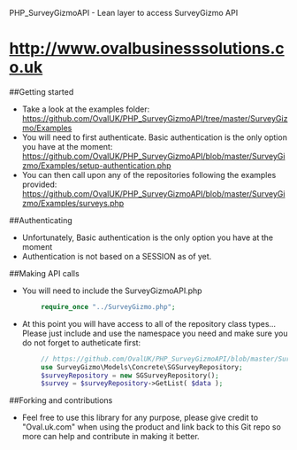 PHP_SurveyGizmoAPI - Lean layer to access SurveyGizmo API

http://www.ovalbusinesssolutions.co.uk
==================

##Getting started

- Take a look at the examples folder: https://github.com/OvalUK/PHP_SurveyGizmoAPI/tree/master/SurveyGizmo/Examples
- You will need to first authenticate. Basic authentication is the only option you have at the moment: https://github.com/OvalUK/PHP_SurveyGizmoAPI/blob/master/SurveyGizmo/Examples/setup-authentication.php
- You can then call upon any of the repositories following the examples provided: https://github.com/OvalUK/PHP_SurveyGizmoAPI/blob/master/SurveyGizmo/Examples/surveys.php

##Authenticating

- Unfortunately, Basic authentication is the only option you have at the moment
- Authentication is not based on a SESSION as of yet.

##Making API calls

- You will need to include the SurveyGizmoAPI.php

```php
        require_once "../SurveyGizmo.php";
```

- At this point you will have access to all of the repository class types... Please just include and use the namespace you need and make sure you do not forget to autheticate first:


```php
        // https://github.com/OvalUK/PHP_SurveyGizmoAPI/blob/master/SurveyGizmo/Examples/surveys.php   
        use SurveyGizmo\Models\Concrete\SGSurveyRepository;
        $surveyRepository = new SGSurveyRepository();
        $survey = $surveyRepository->GetList( $data );
```
    


##Forking and contributions

- Feel free to use this library for any purpose, please give credit to "Oval.uk.com" when using the product and link back to this Git repo so more can help and contribute in making it better.

